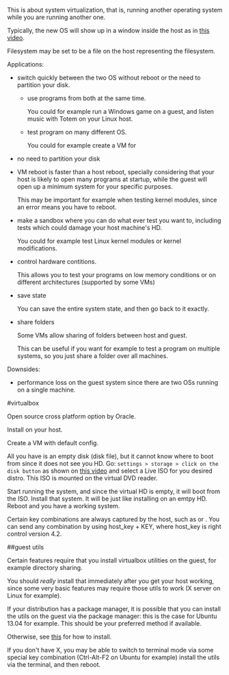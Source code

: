This is about system virtualization, that is, running another operating system while you are running another one.

Typically, the new OS will show up in a window inside the host as in
[this video](http://www.youtube.com/watch?feature=player_detailpage&v=hK-oggHEetc&t=723).

Filesystem may be set to be a file on the host representing the filesystem.

Applications:

- switch quickly between the two OS without reboot or the need to partition your disk.

    - use programs from both at the same time.

        You could for example run a Windows game on a guest,
        and listen music with Totem on your Linux host.

    - test program on many different OS.

        You could for example create a VM for

- no need to partition your disk

- VM reboot is faster than a host reboot, specially considering that your host
    is likely to open many programs at startup, while the guest will open up
    a minimum system for your specific purposes.

    This may be important for example when testing kernel modules, since an error
    means you have to reboot.

- make a sandbox where you can do what ever test you want to,
    including tests which could damage your host machine's HD.

    You could for example test Linux kernel modules or kernel modifications.

- control hardware contitions.

    This allows you to test your programs on low memory conditions
    or on different architectures (supported by some VMs)

- save state

    You can save the entire system state, and then go back to it exactly.

- share folders

    Some VMs allow sharing of folders between host and guest.

    This can be useful if you want for example to test a program on multiple systems,
    so you just share a folder over all machines.

Downsides:

- performance loss on the guest system since there are two OSs running on a single machine.

#virtualbox

Open source cross platform option by Oracle.

Install on your host.

Create a VM with default config.

All you have is an empty disk (disk file), but it cannot know where to boot from
since it does not see you HD.
Go: `settings > storage > click on the disk button` as shown on
[this video](http://www.youtube.com/watch?feature=player_detailpage&v=hK-oggHEetc&t=538)
and select a Live ISO for you desired distro. This ISO is mounted on the virtual DVD reader.

Start running the system, and since the virtual HD is empty, it will boot from the ISO.
Install that system. It will be just like installing on an emtpy HD.
Reboot and you have a working system.

Certain key combinations are always captured by the host, such as <C-A-DEL> or <C-A-BACKSPACE>.
You can send any <C-A-KEY> combination by using host_key + KEY, where host_key is right control version 4.2.

##guest utils

Certain features require that you install virtualbox utilities on the guest,
for example directory sharing.

You should *really* install that immediately after you get your host working,
since some very basic features may require those utils to work (X server on Linux for example).

If your distribution has a package manager, it is possible that you can install the utils on
the guest via the package manager: this is the case for Ubuntu 13.04 for example.
This should be your preferred method if available.

Otherwise, see [this](http://www.virtualbox.org/manual/ch04.html#idp11306688) for how to install.

If you don't have X, you may be able to switch to terminal mode via some special key combination
(Ctrl-Alt-F2 on Ubuntu for example) install the utils via the terminal, and then reboot.
